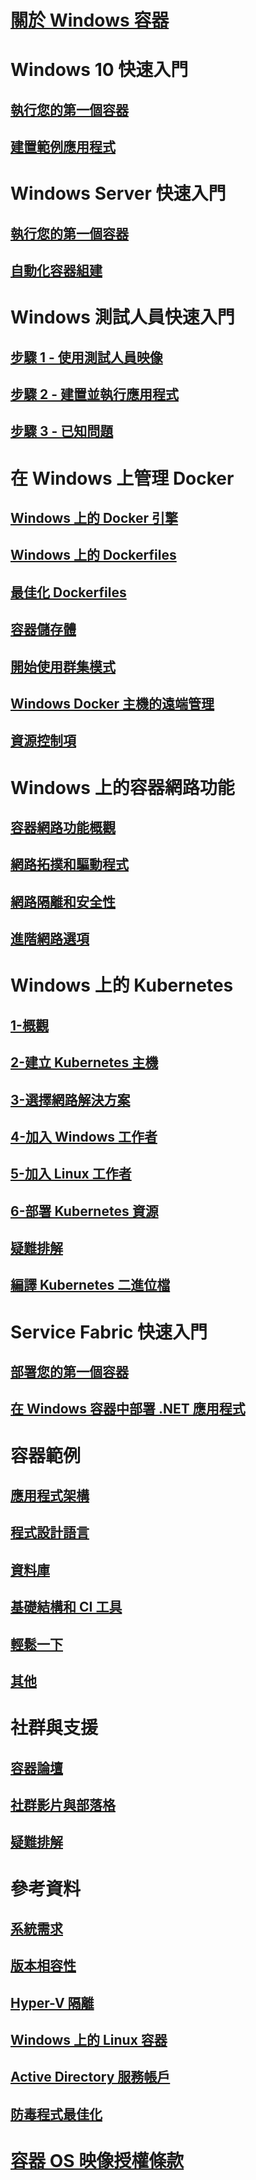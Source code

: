 # [關於 Windows 容器](about/index.md)

# Windows 10 快速入門
## [執行您的第一個容器](quick-start/quick-start-windows-10.md)
## [建置範例應用程式](quick-start/building-sample-app.md)

# Windows Server 快速入門
## [執行您的第一個容器](quick-start/quick-start-windows-server.md)
## [自動化容器組建](quick-start/quick-start-images.md)

# Windows 測試人員快速入門
## [步驟 1 - 使用測試人員映像](quick-start/Using-Insider-Container-Images.md)
## [步驟 2 - 建置並執行應用程式](quick-start/Nano-RS3-.NET-Core-and-PS.md)
## [步驟 3 - 已知問題](quick-start/Insider-Known-Issues.md)

# 在 Windows 上管理 Docker
## [Windows 上的 Docker 引擎](manage-docker/configure-docker-daemon.md)
## [Windows 上的 Dockerfiles](manage-docker/manage-windows-dockerfile.md)
## [最佳化 Dockerfiles](manage-docker/optimize-windows-dockerfile.md)
## [容器儲存體](manage-containers/container-storage.md)
## [開始使用群集模式](manage-containers/swarm-mode.md)
## [Windows Docker 主機的遠端管理](management/manage_remotehost.md)
## [資源控制項](manage-containers/resource-controls.md)

# Windows 上的容器網路功能
## [容器網路功能概觀](container-networking/architecture.md)
## [網路拓撲和驅動程式](container-networking/network-drivers-topologies.md)
## [網路隔離和安全性](container-networking/network-isolation-security.md)
## [進階網路選項](container-networking/advanced.md)

# Windows 上的 Kubernetes 
## [1-概觀](kubernetes/getting-started-kubernetes-windows.md)
## [2-建立 Kubernetes 主機](kubernetes/creating-a-linux-master.md)
## [3-選擇網路解決方案](kubernetes/network-topologies.md)
## [4-加入 Windows 工作者](kubernetes/joining-windows-workers.md)
## [5-加入 Linux 工作者](kubernetes/joining-linux-workers.md)
## [6-部署 Kubernetes 資源](kubernetes/deploying-resources.md)
## [疑難排解](kubernetes/common-problems.md)
## [編譯 Kubernetes 二進位檔](kubernetes/compiling-kubernetes-binaries.md)

# Service Fabric 快速入門
## [部署您的第一個容器](/azure/service-fabric/service-fabric-quickstart-containers)
## [在 Windows 容器中部署 .NET 應用程式](/azure/service-fabric/service-fabric-host-app-in-a-container) 

# 容器範例
## [應用程式架構](samples.md#Application-Frameworks)
## [程式設計語言](samples.md#Programing-Languages)
## [資料庫](samples.md#Databases)
## [基礎結構和 CI 工具](samples.md#Infrastructure-and-CI-Tools)
## [輕鬆一下](samples.md#Just-for-Fun)
## [其他](samples.md#Other)


# 社群與支援
## [容器論壇](https://social.msdn.microsoft.com/Forums/en-US/home?forum=windowscontainers)
## [社群影片與部落格](communitylinks.md)
## [疑難排解](troubleshooting.md)

# 參考資料
## [系統需求](deploy-containers/system-requirements.md)
## [版本相容性](deploy-containers/version-compatibility.md)
## [Hyper-V 隔離](manage-containers/hyperv-container.md)
## [Windows 上的 Linux 容器](deploy-containers/linux-containers.md)
## [Active Directory 服務帳戶](manage-containers/manage-serviceaccounts.md)
## [防毒程式最佳化](https://msdn.microsoft.com/en-us/windows/hardware/drivers/ifs/anti-virus-optimization-for-windows-containers)

# [容器 OS 映像授權條款](Images_EULA.md)
